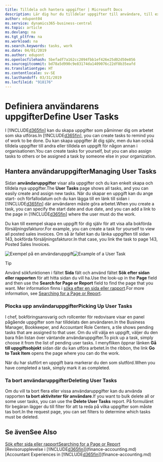 ```yaml
---
title: Tilldela och hantera uppgifter | Microsoft Docs
description: Lär dig hur du tilldelar uppgifter till användare, till exempel din revisor, i Business Central.
author: edupont04
ms.service: dynamics365-business-central
ms.topic: article
ms.devlang: na
ms.tgt_pltfrm: na
ms.workload: na
ms.search.keywords: tasks, work
ms.date: 04/01/2019
ms.author: edupont
ms.openlocfilehash: 5befadf7a162cc2094fbb1ef426e25d02d50e856
ms.sourcegitcommit: bd78a5d990c9e83174da1409076c22df8b35eafd
ms.translationtype: HT
ms.contentlocale: sv-SE
ms.lasthandoff: 03/31/2019
ms.locfileid: "918176"
---
```

# <a name="define-user-tasks"></a><span data-ttu-id="aeb85-103">Definiera användarens uppgifter</span><span class="sxs-lookup"><span data-stu-id="aeb85-103">Define User Tasks</span></span>
<span data-ttu-id="aeb85-104">I [!INCLUDE[d365fin](includes/d365fin_md.md)] kan du skapa uppgifter som påminner dig om arbetet som ska utföras.</span><span class="sxs-lookup"><span data-stu-id="aeb85-104">In [!INCLUDE[d365fin](includes/d365fin_md.md)], you can create tasks to remind you of work to be done.</span></span> <span data-ttu-id="aeb85-105">Du kan skapa uppgifter åt dig själv, men du kan också tilldela uppgifter till andra eller tilldela en uppgift för någon annan i organisationen.</span><span class="sxs-lookup"><span data-stu-id="aeb85-105">You can create tasks for yourself, but you can also assign tasks to others or be assigned a task by someone else in your organization.</span></span>  

## <a name="managing-user-tasks"></a><span data-ttu-id="aeb85-106">Hantera användaruppgifter</span><span class="sxs-lookup"><span data-stu-id="aeb85-106">Managing User Tasks</span></span>
<span data-ttu-id="aeb85-107">Sidan **användaruppgifter** visar alla uppgifter och du kan enkelt skapa och tilldela nya uppgifter.</span><span class="sxs-lookup"><span data-stu-id="aeb85-107">The **User Tasks** page shows all tasks, and you can easily create and assign new tasks.</span></span> <span data-ttu-id="aeb85-108">När du skapar en uppgift kan du ange start- och förfallodatum och du kan lägga till en länk till sidan i [!INCLUDE[d365fin](includes/d365fin_md.md)] där användaren måste göra arbetet.</span><span class="sxs-lookup"><span data-stu-id="aeb85-108">When you create a task, you can specify the start date and due date, and you can add a link to the page in [!INCLUDE[d365fin](includes/d365fin_md.md)] where the user must do the work.</span></span>  

<span data-ttu-id="aeb85-109">Du kan till exempel skapa en uppgift för dig själv för att visa alla bokförda försäljningsfakturor.</span><span class="sxs-lookup"><span data-stu-id="aeb85-109">For example, you can create a task for yourself to view all posted sales invoices.</span></span> <span data-ttu-id="aeb85-110">Om så är fallet kan du länka uppgiften till sidan 143, bokförda försäljningsfakturor.</span><span class="sxs-lookup"><span data-stu-id="aeb85-110">In that case, you link the task to page 143, Posted Sales Invoices.</span></span>  

<span data-ttu-id="aeb85-111">![Exempel på en användaruppgift](media/across-user-tasks/sample-user-task.png "exempel på en användaruppgift")</span><span class="sxs-lookup"><span data-stu-id="aeb85-111">![Example of a User Task](media/across-user-tasks/sample-user-task.png "Example of a user task")</span></span>

> [!TIP]  
>  <span data-ttu-id="aeb85-112">Använd sökfunktionen i fältet **Sida** fält och använd fältet **Sök efter sidan eller rapporten** för att hitta sidan du vill ha.</span><span class="sxs-lookup"><span data-stu-id="aeb85-112">Use the look-up in the **Page** field and then use the **Search for Page or Report** field to find the page that you want.</span></span> <span data-ttu-id="aeb85-113">Mer information finns i [söka efter en sida eller rapport](ui-search.md).</span><span class="sxs-lookup"><span data-stu-id="aeb85-113">For more information, see [Searching for a Page or Report](ui-search.md).</span></span>  

### <a name="picking-up-user-tasks"></a><span data-ttu-id="aeb85-114">Plocka upp användaruppgifter</span><span class="sxs-lookup"><span data-stu-id="aeb85-114">Picking Up User Tasks</span></span>
<span data-ttu-id="aeb85-115">I chef, bokföringsansvarig och rollcenter för redovisare visar en panel pågående uppgifter som har tilldelats den användaren.</span><span class="sxs-lookup"><span data-stu-id="aeb85-115">In the Business Manager, Bookkeeper, and Accountant Role Centers, a tile shows pending tasks that are assigned to that user.</span></span> <span data-ttu-id="aeb85-116">Om du vill välja en uppgift, väljer du den bara från listan över väntande användaruppgifter.</span><span class="sxs-lookup"><span data-stu-id="aeb85-116">To pick up a task, simply choose it from the list of pending user tasks.</span></span> <span data-ttu-id="aeb85-117">I menyfliken öppnar länken **Gå till uppgiftsobjekt** sidan där du kan utföra arbetet.</span><span class="sxs-lookup"><span data-stu-id="aeb85-117">In the ribbon, the link **Go to Task Item** opens the page where you can do the work.</span></span>  

<span data-ttu-id="aeb85-118">När du har slutfört en uppgift bara markerar du den som slutförd.</span><span class="sxs-lookup"><span data-stu-id="aeb85-118">When you have completed a task, simply mark it as completed.</span></span>  

### <a name="deleting-user-tasks"></a><span data-ttu-id="aeb85-119">Ta bort användaruppgifter</span><span class="sxs-lookup"><span data-stu-id="aeb85-119">Deleting User Tasks</span></span>
<span data-ttu-id="aeb85-120">Om du vill ta bort flera eller vissa användaruppgifter kan du använda rapporten **ta bort aktiviteter för användare**.</span><span class="sxs-lookup"><span data-stu-id="aeb85-120">If you want to bulk delete all or some user tasks, you can use the **Delete User Tasks** report.</span></span> <span data-ttu-id="aeb85-121">På formuläret för begäran lägger du till filter för att ta reda på vilka uppgifter som måste tas bort.</span><span class="sxs-lookup"><span data-stu-id="aeb85-121">In the request page, you can set filters to determine which tasks must be deleted.</span></span>  

## <a name="see-also"></a><span data-ttu-id="aeb85-122">Se även</span><span class="sxs-lookup"><span data-stu-id="aeb85-122">See Also</span></span>
[<span data-ttu-id="aeb85-123">Sök efter sida eller rapport</span><span class="sxs-lookup"><span data-stu-id="aeb85-123">Searching for a Page or Report</span></span>](ui-search.md)  
<span data-ttu-id="aeb85-124">[Revisorupplevelse i [!INCLUDE[d365fin](includes/d365fin_md.md)]](finance-accounting.md)</span><span class="sxs-lookup"><span data-stu-id="aeb85-124">[Accountant Experiences in [!INCLUDE[d365fin](includes/d365fin_md.md)]](finance-accounting.md)</span></span>  
